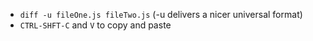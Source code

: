 - `diff -u fileOne.js fileTwo.js` (-u delivers a nicer universal format)
- `CTRL-SHFT-C` and `V` to copy and paste

